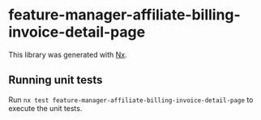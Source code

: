 # feature-manager-affiliate-billing-invoice-detail-page

This library was generated with [Nx](https://nx.dev).

## Running unit tests

Run `nx test feature-manager-affiliate-billing-invoice-detail-page` to execute the unit tests.
